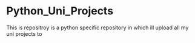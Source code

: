 # Python_Uni_Projects
This is repositroy is a python specific repository in which ill upload all my uni projects to
